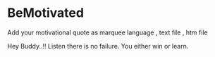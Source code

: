 # BeMotivated
Add your motivational quote as marquee language , text file , htm file

Hey Buddy..!!
Listen there is no failure. You either win or learn.
